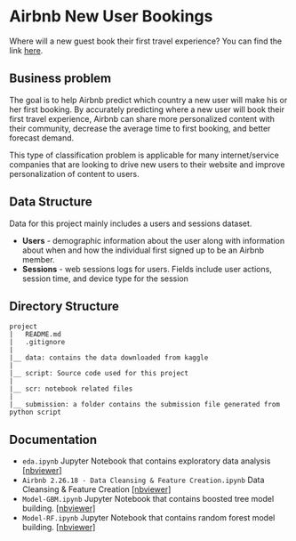 # Airbnb New User Bookings
Where will a new guest book their first travel experience? You can find the link [here](https://www.kaggle.com/c/airbnb-recruiting-new-user-bookings).

## Business problem
The goal is to help Airbnb predict which country a new user will make his or her first booking.
By accurately predicting where a new user will book their first travel experience, Airbnb can share more personalized content with their community, decrease the average time to first booking, and better forecast demand.

This type of classification problem is applicable for many internet/service companies that are looking to drive new users to their website and improve personalization of content to users.

## Data Structure
Data for this project mainly includes a users and sessions dataset.
* **Users** - demographic information about the user along with information about when and how the individual first signed up to be an Airbnb member.
* **Sessions** - web sessions logs for users. Fields include user actions, session time, and device type for the session

## Directory Structure

```
project
|   README.md
|   .gitignore
|
|__ data: contains the data downloaded from kaggle
|
|__ script: Source code used for this project
|
|__ scr: notebook related files
|
|__ submission: a folder contains the submission file generated from python script
```

## Documentation

* `eda.ipynb` Jupyter Notebook that contains exploratory data analysis [[nbviewer]](http://nbviewer.jupyter.org/github/bkennedy04/msia420_airbnb_prediction/blob/master/src/eda.ipynb)
* `Airbnb 2.26.18 - Data Cleansing & Feature Creation.ipynb` Data Cleansing & Feature Creation [[nbviewer]](http://nbviewer.jupyter.org/github/bkennedy04/msia420_airbnb_prediction/blob/master/src/Airbnb%202.26.18%20-%20Data%20Cleansing%20%26%20Feature%20Creation.ipynb)
* `Model-GBM.ipynb` Jupyter Notebook that contains boosted tree model building. [[nbviewer]](http://nbviewer.jupyter.org/github/bkennedy04/msia420_airbnb_prediction/blob/master/src/Model-GBM.ipynb)
* `Model-RF.ipynb` Jupyter Notebook that contains random forest model building. [[nbviewer]](http://nbviewer.jupyter.org/github/bkennedy04/msia420_airbnb_prediction/blob/master/src/Model-RF.ipynb)

